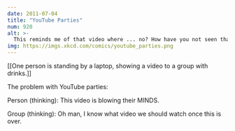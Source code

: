 ```yaml
---
date: 2011-07-04
title: "YouTube Parties"
num: 920
alt: >-
  This reminds me of that video where ... no? How have you not seen that? Oh man, let me find it. No, it's ok, we can go back to your video later.
img: https://imgs.xkcd.com/comics/youtube_parties.png
---
```

[[One person is standing by a laptop, showing a video to a group with drinks.]]

The problem with YouTube parties:

Person (thinking): This video is blowing their MINDS.

Group (thinking): Oh man, I know what video we should watch once this is over.

